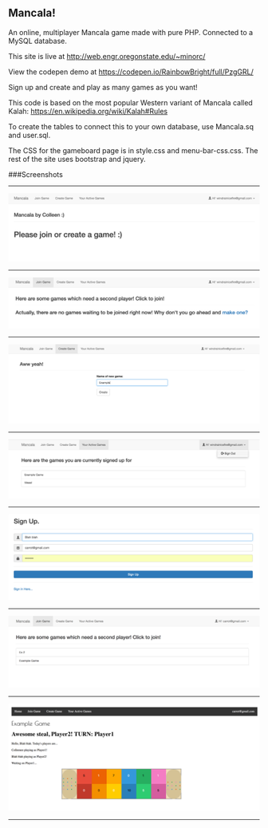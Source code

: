 ## Mancala!

An online, multiplayer Mancala game made with pure PHP. Connected to a MySQL database. 

This site is live at http://web.engr.oregonstate.edu/~minorc/


View the codepen demo at https://codepen.io/RainbowBright/full/PzgGRL/


Sign up and create and play as many games as you want! 

This code is based on the most popular Western variant of Mancala called Kalah:
https://en.wikipedia.org/wiki/Kalah#Rules


To create the tables to connect this to your own database, use Mancala.sq and user.sql. 

The CSS for the gameboard page is in style.css and menu-bar-css.css. The rest of the site uses bootstrap and jquery. 

###Screenshots
___
![Home](./Screenshots/home.png)
***
![Join game](./Screenshots/joinGame.png)
***
![Create game](./Screenshots/createExample.png)

***
![Your active games](./Screenshots/yourActiveGames.png)

***

![Register/log in](./Screenshots/register.png)

***
![Join game 2](./Screenshots/carrotJoin.png)
***

![Steal seeds](./Screenshots/board.png)
***
